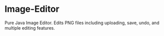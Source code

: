 # Image-Editor
Pure Java Image Editor. Edits PNG files including uploading, save, undo, and multiple editing features. 
